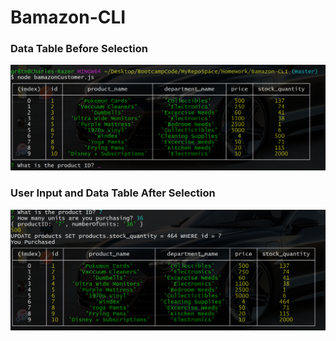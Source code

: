 # Bamazon-CLI
### Data Table Before Selection
![](images/start-table.PNG)
### User Input and Data Table After Selection
![](images/order-select-update-table.PNG)
